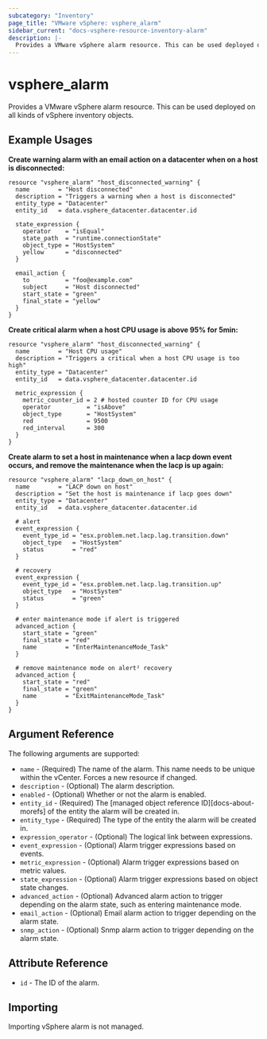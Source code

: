 ```yaml
---
subcategory: "Inventory"
page_title: "VMware vSphere: vsphere_alarm"
sidebar_current: "docs-vsphere-resource-inventory-alarm"
description: |-
  Provides a VMware vSphere alarm resource. This can be used deployed on all kinds of vSphere inventory objects.
---
```


# vsphere_alarm

Provides a VMware vSphere alarm resource. This can be used deployed on all kinds of vSphere inventory objects.

## Example Usages

**Create warning alarm with an email action on a datacenter when on a host is disconnected:**

```hcl
resource "vsphere_alarm" "host_disconnected_warning" {
  name        = "Host disconnected"
  description = "Triggers a warning when a host is disconnected"
  entity_type = "Datacenter"
  entity_id   = data.vsphere_datacenter.datacenter.id

  state_expression {
    operator    = "isEqual"
    state_path  = "runtime.connectionState"
    object_type = "HostSystem"
    yellow      = "disconnected"
  }

  email_action {
    to          = "foo@example.com"
    subject     = "Host disconnected"
    start_state = "green"
    final_state = "yellow"
  }
}
```

**Create critical alarm when a host CPU usage is above 95% for 5min:**

```hcl
resource "vsphere_alarm" "host_disconnected_warning" {
  name        = "Host CPU usage"
  description = "Triggers a critical when a host CPU usage is too high"
  entity_type = "Datacenter"
  entity_id   = data.vsphere_datacenter.datacenter.id

  metric_expression {
    metric_counter_id = 2 # hosted counter ID for CPU usage
    operator          = "isAbove"
    object_type       = "HostSystem"
    red               = 9500
    red_interval      = 300
  }
}
```

**Create alarm to set a host in maintenance when a lacp down event occurs, and remove the maintenance when the lacp is up again:**

```hcl
resource "vsphere_alarm" "lacp_down_on_host" {
  name        = "LACP down on host"
  description = "Set the host is maintenance if lacp goes down"
  entity_type = "Datacenter"
  entity_id   = data.vsphere_datacenter.datacenter.id

  # alert
  event_expression {
    event_type_id = "esx.problem.net.lacp.lag.transition.down"
    object_type   = "HostSystem"
    status        = "red"
  }

  # recovery
  event_expression {
    event_type_id = "esx.problem.net.lacp.lag.transition.up"
    object_type   = "HostSystem"
    status        = "green"
  }

  # enter maintenance mode if alert is triggered
  advanced_action {
    start_state = "green"
    final_state = "red"
    name        = "EnterMaintenanceMode_Task"
  }

  # remove maintenance mode on alert² recovery
  advanced_action {
    start_state = "red"
    final_state = "green"
    name        = "ExitMaintenanceMode_Task"
  }
}
```

## Argument Reference

The following arguments are supported:

* `name` - (Required) The name of the alarm. This name needs to be unique
  within the vCenter. Forces a new resource if changed.
* `description` - (Optional) The alarm description.
* `enabled` - (Optional) Whether or not the alarm is enabled.
* `entity_id` - (Required) The [managed object reference ID][docs-about-morefs] of the entity the alarm will be created in.
* `entity_type` - (Required) The type of the entity the alarm will be created in.
* `expression_operator` - (Optional) The logical link between expressions.
* `event_expression` - (Optional) Alarm trigger expressions based on events.
* `metric_expression` - (Optional) Alarm trigger expressions based on metric values.
* `state_expression` - (Optional) Alarm trigger expressions based on object state changes.
* `advanced_action` - (Optional) Advanced alarm action to trigger depending on the alarm state, such as entering maintenance mode.
* `email_action` - (Optional) Email alarm action to trigger depending on the alarm state.
* `snmp_action` - (Optional) Snmp alarm action to trigger depending on the alarm state.

## Attribute Reference

* `id` - The ID of the alarm.

## Importing

Importing vSphere alarm is not managed.

